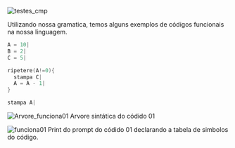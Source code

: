 ![testes_cmp](https://user-images.githubusercontent.com/66503956/205924879-19dd8077-656a-4854-aa7e-270e360eaf48.png)

Utilizando nossa gramatica, temos alguns exemplos de códigos funcionais na nossa linguagem.

```c
A = 10|
B = 2|
C = 5|

ripetere(A!=0){
  stampa C|
  A = A - 1|
}

stampa A|
```

![Arvore_funciona01](https://user-images.githubusercontent.com/66503956/205954266-e6fd109b-cb9f-4c9c-8b6b-2e88f9f66caa.png)
Arvore sintática do códido 01

![funciona01](https://user-images.githubusercontent.com/66503956/205954276-f5a4fd7f-f57a-4524-b29f-d12ddd80dce7.PNG)
Print do prompt do códido 01 declarando a tabela de simbolos do código.
